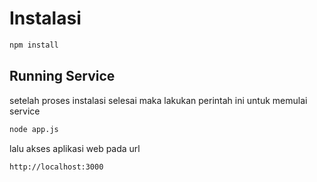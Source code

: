 # Instalasi
```bash
npm install
```
## Running Service
setelah proses instalasi selesai maka lakukan perintah ini untuk memulai service
```bash
node app.js
```

lalu akses aplikasi web pada url
```bash
http://localhost:3000
```